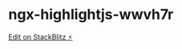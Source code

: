 # ngx-highlightjs-wwvh7r

[Edit on StackBlitz ⚡️](https://stackblitz.com/edit/ngx-highlightjs-wwvh7r)